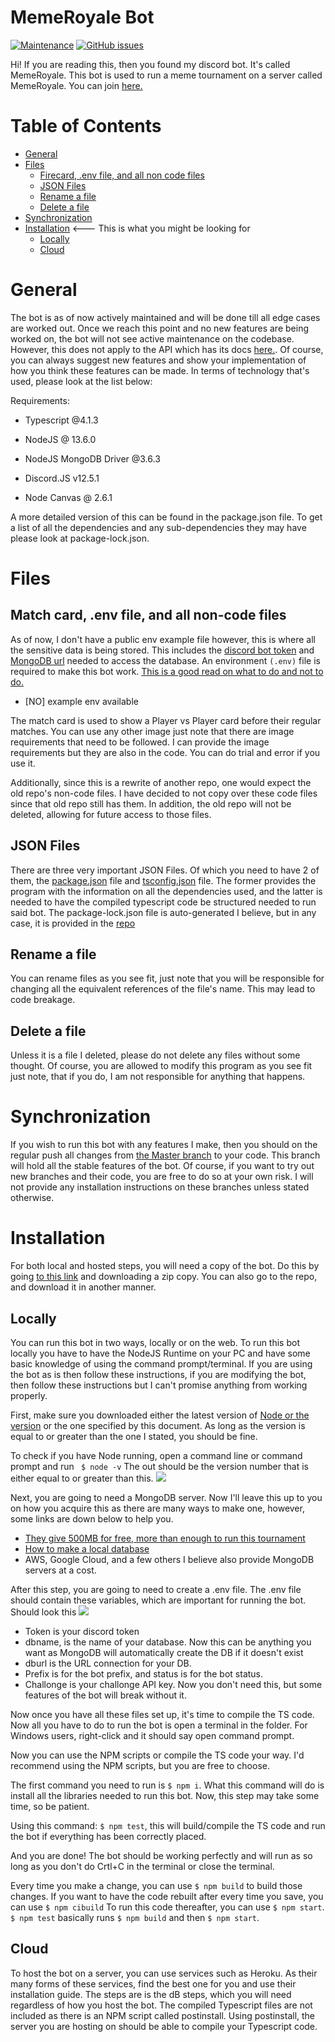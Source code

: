 # MemeRoyale Bot

[![Maintenance](https://img.shields.io/maintenance/yes/2021?style=for-the-badge)](https://github.com/blitzwolfz/MemeRoyale/graphs/commit-activity) [![GitHub issues](https://img.shields.io/github/issues/blitzwolfz/MemeRoyale?style=for-the-badge)](https://github.com/blitzwolfz/MemeRoyale/issues/)

  
  

Hi! If you are reading this, then you found my discord bot. It's called MemeRoyale. This bot is used to run a meme tournament on a server called MemeRoyale. You can join [here.](https://discord.gg/GK3R5Vt3tz")


# Table of Contents
- [General](#general)
- [Files](#files)
  * [Firecard, .env file, and all non code files](#firecard--env-file--and-all-non-code-files)
  * [JSON Files](#json-files)
  * [Rename a file](#rename-a-file)
  * [Delete a file](#delete-a-file)
- [Synchronization](#synchronization)
- [Installation](#installation) <--- This is what you might be looking for
  * [Locally](#locally) 
  * [Cloud](#Cloud) 

  
# General
The bot is as of now actively maintained and will be done till all edge cases are worked out. Once we reach this point and no new features are being worked on, the bot will not see active maintenance on the codebase. However, this does not apply to the API which has its docs [here.](https://github.com/blitzwolfz/MemeRoyale/blob/master/src/api/README.md). Of course, you can always suggest new features and show your implementation of how you think these features can be made. In terms of technology that's used, please look at the list below:

  

Requirements:

  

- Typescript @4.1.3

- NodeJS @ 13.6.0

- NodeJS MongoDB Driver @3.6.3

- Discord.JS v12.5.1

- Node Canvas @ 2.6.1

  

A more detailed version of this can be found in the package.json file. To get a list of all the dependencies and any sub-dependencies they may have please look at package-lock.json.

  
  

# Files

  

## Match card, .env file, and all non-code files

  

As of now, I don't have a public env example file however, this is where all the sensitive data is being stored. This includes the [discord bot token](https://github.com/reactiflux/discord-irc/wiki/Creating-a-discord-bot-&-getting-a-token) and [MongoDB url](https://docs.mongodb.com/guides/server/drivers/) needed to access the database. An environment `(.env)` file is required to make this bot work. [This is a good read on what to do and not to do.](https://github.com/AnIdiotsGuide/discordjs-bot-guide/blob/master/other-guides/env-files.md)

  

- [NO] example env available

The match card is used to show a Player vs Player card before their regular matches. You can use any other image just note that there are image requirements that need to be followed. I can provide the image requirements but they are also in the code. You can do trial and error if you use it.

Additionally, since this is a rewrite of another repo, one would expect the old repo's non-code files. I have decided to not copy over these code files since that old repo still has them. In addition, the old repo will not be deleted, allowing for future access to those files.


## JSON Files

There are three very important JSON Files. Of which you need to have 2 of them, the [package.json](https://github.com/blitzwolfz/MemeRoyale/blob/master/package.json) file and [tsconfig.json](https://github.com/blitzwolfz/MemeRoyale/blob/master/tsconfig.json) file. The former provides the program with the information on all the dependencies used, and the latter is needed to have the compiled typescript code be structured needed to run said bot. The package-lock.json file is auto-generated I believe, but in any case, it is provided in the [repo](https://github.com/blitzwolfz/MemeRoyale/blob/master/package-lock.json)

  

## Rename a file

  

You can rename files as you see fit, just note that you will be responsible for changing all the equivalent references of the file's name. This may lead to code breakage.

  

## Delete a file

  

Unless it is a file I deleted, please do not delete any files without some thought. Of course, you are allowed to modify this program as you see fit just note, that if you do, I am not responsible for anything that happens.

  

# Synchronization

If you wish to run this bot with any features I make, then you should on the regular push all changes from [the Master branch](https://github.com/blitzwolfz/MemeRoyale/tree/master) to your code. This branch will hold all the stable features of the bot. Of course, if you want to try out new branches and their code, you are free to do so at your own risk. I will not provide any installation instructions on these branches unless stated otherwise.

# Installation

For both local and hosted steps, you will need a copy of the bot. Do this by going [to this link](https://github.com/blitzwolfz/MemeRoyale/archive/refs/heads/master.zip) and downloading a zip copy. You can also go to the repo, and download it in another manner.

## Locally
You can run this bot in two ways, locally or on the web. To run this bot locally you have to have the NodeJS Runtime on your PC and have some basic knowledge of using the command prompt/terminal. If you are using the bot as is then follow these instructions, if you are modifying the bot, then follow these instructions but I can't promise anything from working properly.

First, make sure you downloaded either the latest version of [Node or the version](https://nodejs.org/en/download/) or the one specified by this document. As long as the version is equal to or greater than the one I stated, you should be fine.

To check if you have Node running, open a command line or command prompt and run 
` 
$ node -v
`
The out should be the version number that is either equal to or greater than this.
![](https://i.imgur.com/F7opU7f.png)

Next, you are going to need a MongoDB server. Now I'll leave this up to you on how you acquire this as there are many ways to make one, however, some links are down below to help you.

 - [They give 500MB for free, more than enough to run this tournament](https://www.mongodb.com)
 - [How to make a local database](https://www.freecodecamp.org/news/learn-mongodb-a4ce205e7739/)
 - AWS, Google Cloud, and a few others I believe also provide MongoDB servers at a cost.

After this step, you are going to need to create a .env file. The .env file should contain these variables, which are important for running the bot.
Should look this
![](https://i.imgur.com/Ku33BVH.png)

 - Token is your discord token
 - dbname, is the name of your database. Now this can be anything you want as MongoDB will automatically create the DB if it doesn't exist
 - dburl is the URL connection for your DB. 
 - Prefix is for the bot prefix, and status is for the bot status.
 - Challonge is your challonge API key. Now you don't need this, but some features of the bot will break without it.

Now once you have all these files set up, it's time to compile the TS code.
Now all you have to do to run the bot is open a terminal in the folder. For Windows users, right-click and it should say open command prompt.

Now you can use the NPM scripts or compile the TS code your way. I'd recommend using the NPM scripts, but you are free to choose. 

The first command you need to run is `$ npm i`. What this command will do is install all the libraries needed to run this bot. Now, this step may take some time, so be patient.

Using this command: `$ npm test`, this will build/compile the TS code and run the bot if everything has been correctly placed.

And you are done! The bot should be working perfectly and will run as so long as you don't do Crtl+C in the terminal or close the terminal.

Every time you make a change, you can use `$ npm build` to build those changes. If you want to have the code rebuilt after every time you save, you can use `$ npm cibuild` To run this code thereafter, you can use `$ npm start`. `$ npm test` basically runs `$ npm build` and then `$ npm start`.


## Cloud
To host the bot on a server, you can use services such as Heroku. As their many forms of these services, find the best one for you and use their installation guide. The steps are is the dB steps, which you will need regardless of how you host the bot. The compiled Typescript files are not included as there is an NPM script called postinstall. Using postinstall, the server you are hosting on should be able to compile your Typescript code.
